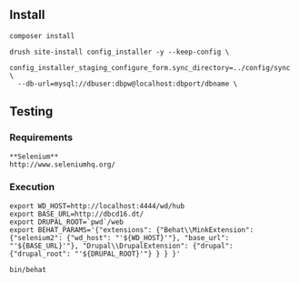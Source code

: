 ## Install

    composer install

    drush site-install config_installer -y --keep-config \
      config_installer_staging_configure_form.sync_directory=../config/sync \
      --db-url=mysql://dbuser:dbpw@localhost:dbport/dbname \

## Testing

### Requirements

    **Selenium**
    http://www.seleniumhq.org/

### Execution

    export WD_HOST=http://localhost:4444/wd/hub
    export BASE_URL=http://dbcd16.dt/
    export DRUPAL_ROOT=`pwd`/web
    export BEHAT_PARAMS='{"extensions": {"Behat\\MinkExtension": {"selenium2": {"wd_host": "'${WD_HOST}'"}, "base_url": "'${BASE_URL}'"}, "Drupal\\DrupalExtension": {"drupal": {"drupal_root": "'${DRUPAL_ROOT}'"} } } }'

    bin/behat

